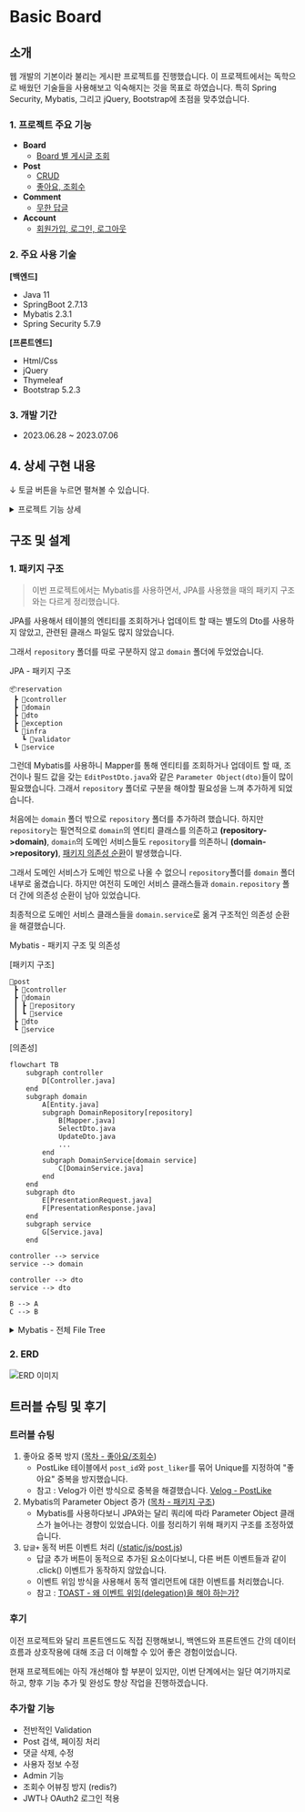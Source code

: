 # Basic Board

## 소개

웹 개발의 기본이라 불리는 게시판 프로젝트를 진행했습니다.
이 프로젝트에서는 독학으로 배웠던 기술들을 사용해보고 익숙해지는 것을 목표로 하였습니다.
특히 Spring Security, Mybatis, 그리고 jQuery, Bootstrap에 초점을 맞추었습니다.

### 1. 프로젝트 주요 기능

- **Board**
  - [Board 별 게시글 조회](#41-board-별-게시글-조회)
- **Post**
  - [CRUD](#42-post-crud)
  - [좋아요, 조회수](#43-좋아요조회수)
- **Comment**
  - [무한 답글](#44-무한-답글)
- **Account**
  - [회원가입, 로그인, 로그아웃](#45-회원가입로그인로그아웃)

### 2. 주요 사용 기술

**[백엔드]**

- Java 11
- SpringBoot 2.7.13
- Mybatis 2.3.1
- Spring Security 5.7.9

**[프론트엔드]**

- Html/Css
- jQuery
- Thymeleaf
- Bootstrap 5.2.3

### 3. 개발 기간

- 2023.06.28 ~ 2023.07.06

## 4. 상세 구현 내용

↓ 토글 버튼을 누르면 펼쳐볼 수 있습니다.

<details>

<summary>프로젝트 기능 상세</summary>

### 4.1 Board 별 게시글 조회

Board 페이지에서는 각 Board에 소속 된 Post 목록을 보여줍니다.
이 프로젝트에서는 "자유게시판"과 "FAQ"를 name으로 갖는 Board가 있습니다.

테이블의 각 Post는 로그인한 사용자가 해당 Post에 "좋아요"를 눌렀는지와 기본 Post 정보를 표시합니다.

![자유게시판](https://user-images.githubusercontent.com/61798028/251458884-29c918d7-a295-4006-8fcc-deb82b5fac8f.png)

![FAQ](https://user-images.githubusercontent.com/61798028/251458879-b4438c9e-434f-40cc-b29f-5d3a90698461.png)

### 4.2 Post CRUD

[게시글 조회]

![조회](https://user-images.githubusercontent.com/61798028/251458906-da32b026-56d1-4af9-86bf-89a1682ccea3.png)

[게시글 작성]

![작성](https://user-images.githubusercontent.com/61798028/251458909-b2a69527-0fe0-444a-a1a1-48eb045ccd24.png)

[게시글 수정]

![수정](https://user-images.githubusercontent.com/61798028/251458916-e2b91a77-0e8e-48f2-be32-63c490425a01.png)

[게시글 삭제]

이미지는 없지만, 삭제를 누르면 Post를 soft delet하여 조회 시에 제외합니다.

### 4.3 좋아요/조회수

PostLike 테이블에서 `post_id`와 `post_liker`를 묶어 Unique를 지정하여 "좋아요" 중복을 방지했습니다.

PostContent를 포함하여 조회 시에는 조회수가 증가하도록 했습니다.

![좋아요](https://user-images.githubusercontent.com/61798028/251458900-8ce89efa-457e-4c0d-a8db-da5c2b1b8cdd.gif)

### 4.4 무한 답글

DB는 간단하게 자식 Comment가 부모 Comment의 Id를 fk로 보유하도록하고, 댓글 조회 시 해당 Post에 속하는 댓글(post_id)을 전부 전달합니다.

Ajax로 comment 리스트를 받은 jQuery가 재귀적인 방식으로 comment를 정렬하여 표시합니다.

![무한답글테스트](https://user-images.githubusercontent.com/61798028/251458892-69267eff-1f3b-4501-917e-159fa409c71f.png)

### 4.5 회원가입/로그인/로그아웃

> "회원가입, 로그인, 로그아웃"에 대한 이미지는 간단하게 `email`, `password`를 받는 형태여서 제외했습니다.
> 대신 각 기능이 어떤 식으로 구현되었는지 상세 설명을 남기겠습니다.

[회원가입]

입력된 email과 bcrypt로 암호화된 password를 저장합니다.

[로그인]

로그인은 form 방식을 사용하지 않고, ajax 방식으로 `email`, `password`를 전달하여 로그인하도록 했습니다. (학습 목적)

로그인은 다음의 순서로 인증이 진행 됩니다.

1. `AjaxLoginProcessingFilter`
  - 로그인 인증을 위해 입력 된 데이터 자체를 검증 후 `EmailPasswordAuthenticationToken`를 생성하여 인증을 진행합니다.
2. `AuthenticationManager`
3. `CustomAuthenticationProvider`
  - 3.1 인증 전의 `EmailPasswordAuthenticationToken`(Authentication)을 받습니다.
  - 3.2 `CustomUserDetailsService`로부터 로그인 정보를 포함하는 `CustomUserDetails`를 받아 로그인을 검증합니다.
  - 3.3 인증이 완료 된 새로운 `EmailPasswordAuthenticationToken` 생성합니다.
    
    -> 인증 후의 Authentication은 다른 클래스를 사용해도 좋을 듯 하지만, 이 프로젝트에서는 인증 전과 동일한 Authentication을 사용했습니다.

[로그아웃]

특정 URL(`/api/v1/logout-proc`)으로 Get 요청이 들어오면 세션과 세션 쿠키를 삭제합니다.

</details>


## 구조 및 설계

### 1. 패키지 구조

> 이번 프로젝트에서는 Mybatis를 사용하면서, JPA를 사용했을 때의 패키지 구조와는 다르게 정리했습니다.

JPA를 사용해서 테이블의 엔티티를 조회하거나 업데이트 할 때는 별도의 Dto를 사용하지 않았고, 관련된 클래스 파일도 많지 않았습니다.

그래서 `repository` 폴더를 따로 구분하지 않고 `domain` 폴더에 두었었습니다.

<summary>JPA - 패키지 구조</summary>

```
📦reservation
 ┣ 📂controller
 ┣ 📂domain
 ┣ 📂dto
 ┣ 📂exception
 ┗ 📂infra
   ┗ 📂validator
 ┗ 📂service

```

그런데 Mybatis를 사용하니 Mapper를 통해 엔티티를 조회하거나 업데이트 할 때, 조건이나 필드 값을 갖는 `EditPostDto.java`와 같은 `Parameter Object(dto)`들이 많이 필요했습니다.
그래서 `repository` 폴더로 구분을 해야할 필요성을 느껴 추가하게 되었습니다.

처음에는 `domain` 폴더 밖으로 `repository` 폴더를 추가하려 했습니다.
하지만 `repository`는 필연적으로 `domain`의 엔티티 클래스를 의존하고 **(repository->domain)**,
`domain`의 도메인 서비스들도 `repository`를 의존하니 **(domain->repository)**, <U>패키지 의존성 순환</U>이 발생했습니다.

그래서 도메인 서비스가 도메인 밖으로 나올 수 없으니 `repository`폴더를 `domain` 폴더 내부로 옮겼습니다. 
하지만 여전히 도메인 서비스 클래스들과 `domain.repository` 폴더 간에 의존성 순환이 남아 있었습니다.

최종적으로 도메인 서비스 클래스들을 `domain.service`로 옮겨 구조적인 의존성 순환을 해결했습니다.

<summary>Mybatis - 패키지 구조 및 의존성</summary>

[패키지 구조]

```
📂post
 ┣ 📂controller
 ┣ 📂domain
 ┃ ┣ 📂repository
 ┃ ┗ 📂service
 ┣ 📂dto
 ┗ 📂service
```

[의존성]

```mermaid
flowchart TB
    subgraph controller
        D[Controller.java]
    end
    subgraph domain
        A[Entity.java]
        subgraph DomainRepository[repository]
            B[Mapper.java]
            SelectDto.java
            UpdateDto.java
            ...
        end
        subgraph DomainService[domain service]
            C[DomainService.java]
        end
    end
    subgraph dto
        E[PresentationRequest.java]
        F[PresentationResponse.java]
    end
    subgraph service
        G[Service.java]
    end

controller --> service
service --> domain

controller --> dto
service --> dto

B --> A
C --> B
```

<details>

<summary>Mybatis - 전체 File Tree</summary>

```
📂main.java.study.board
┣ 📂account
┃ ┣ 📂controller
┃ ┃ ┣ 📜AccountController.java
┃ ┃ ┗ 📜AccountRestController.java
┃ ┣ 📂domain
┃ ┃ ┣ 📂repository
┃ ┃ ┃ ┗ 📜AccountMapper.java
┃ ┃ ┣ 📂service
┃ ┃ ┃ ┗ 📜AccountFinder.java
┃ ┃ ┣ 📜Account.java
┃ ┃ ┗ 📜AccountRole.java
┃ ┣ 📂dto
┃ ┃ ┣ 📜LoginReq.java
┃ ┃ ┣ 📜SignupReq.java
┃ ┃ ┗ 📜UserProfile.java
┃ ┗ 📂service
┃ ┃ ┗ 📜AccountService.java
┣ 📂board
┃ ┣ 📂controller
┃ ┃ ┗ 📜BoardController.java
┃ ┗ 📂domain
┃ ┃ ┣ 📂repository
┃ ┃ ┃ ┗ 📜BoardMapper.java
┃ ┃ ┣ 📂service
┃ ┃ ┃ ┗ 📜BoardFinder.java
┃ ┃ ┗ 📜Board.java
┣ 📂comment
┃ ┣ 📂controller
┃ ┃ ┗ 📜CommentRestController.java
┃ ┣ 📂domain
┃ ┃ ┣ 📂repository
┃ ┃ ┃ ┣ 📜CommentAndAuthorNameDto.java
┃ ┃ ┃ ┗ 📜CommentMapper.java
┃ ┃ ┣ 📂service
┃ ┃ ┃ ┗ 📜CommentFinder.java
┃ ┃ ┗ 📜Comment.java
┃ ┣ 📂dto
┃ ┃ ┣ 📜CommentReq.java
┃ ┃ ┣ 📜CommentResp.java
┃ ┃ ┗ 📜SubmitCommentReq.java
┃ ┗ 📂service
┃ ┃ ┗ 📜CommentService.java
┣ 📂common
┃ ┣ 📂authentication
┃ ┃ ┣ 📜LoginUser.java
┃ ┃ ┗ 📜LoginUserArgumentResolver.java
┃ ┗ 📂controller
┃ ┃ ┗ 📜HomeController.java
┣ 📂config
┃ ┣ 📂security
┃ ┃ ┣ 📂Authentication
┃ ┃ ┃ ┣ 📜AjaxLoginProcessingFilter.java
┃ ┃ ┃ ┣ 📜AuthenticationBeans.java
┃ ┃ ┃ ┣ 📜CustomAuthenticationProvider.java
┃ ┃ ┃ ┗ 📜PasswordEncoderConfig.java
┃ ┃ ┣ 📂dto
┃ ┃ ┃ ┣ 📜CustomUserDetails.java
┃ ┃ ┃ ┗ 📜EmailPasswordAuthenticationToken.java
┃ ┃ ┗ 📂service
┃ ┃ ┃ ┗ 📜CustomUserDetailsService.java
┃ ┣ 📜SecurityConfig.java
┃ ┗ 📜WebConfig.java
┣ 📂post
┃ ┣ 📂controller
┃ ┃ ┣ 📜PostController.java
┃ ┃ ┗ 📜PostRestController.java
┃ ┣ 📂domain
┃ ┃ ┣ 📂repository
┃ ┃ ┃ ┣ 📜DeletePostDto.java
┃ ┃ ┃ ┣ 📜DeletePostLikeDto.java
┃ ┃ ┃ ┣ 📜EditPostContentDto.java
┃ ┃ ┃ ┣ 📜EditPostDto.java
┃ ┃ ┃ ┣ 📜PostContentMapper.java
┃ ┃ ┃ ┣ 📜PostLikeMapper.java
┃ ┃ ┃ ┣ 📜PostMapper.java
┃ ┃ ┃ ┗ 📜SelectPostLikeDto.java
┃ ┃ ┣ 📂service
┃ ┃ ┃ ┣ 📜PostEditor.java
┃ ┃ ┃ ┣ 📜PostFinder.java
┃ ┃ ┃ ┗ 📜PostInfo.java
┃ ┃ ┣ 📜Post.java
┃ ┃ ┣ 📜PostContent.java
┃ ┃ ┗ 📜PostLike.java
┃ ┣ 📂dto
┃ ┃ ┣ 📜EntirePostResp.java
┃ ┃ ┣ 📜LikePostReq.java
┃ ┃ ┗ 📜SubmitPostReq.java
┃ ┗ 📂service
┃ ┃ ┗ 📜PostService.java
┗ 📜BoardApplication.java

📂main.resources
┣ 📂static
┃ ┗ 📂js
┃ ┃ ┣ 📜authentication.js
┃ ┃ ┣ 📜post-table.js
┃ ┃ ┗ 📜post.js
┣ 📂study
┃ ┗ 📂board
┃ ┃ ┣ 📂account
┃ ┃ ┃ ┗ 📂domain
┃ ┃ ┃ ┃ ┗ 📂repository
┃ ┃ ┃ ┃ ┃ ┗ 📜AccountMapper.xml
┃ ┃ ┣ 📂board
┃ ┃ ┃ ┗ 📂domain
┃ ┃ ┃ ┃ ┗ 📂repository
┃ ┃ ┃ ┃ ┃ ┗ 📜BoardMapper.xml
┃ ┃ ┣ 📂comment
┃ ┃ ┃ ┗ 📂domain
┃ ┃ ┃ ┃ ┗ 📂repository
┃ ┃ ┃ ┃ ┃ ┗ 📜CommentMapper.xml
┃ ┃ ┗ 📂post
┃ ┃ ┃ ┗ 📂domain
┃ ┃ ┃ ┃ ┗ 📂repository
┃ ┃ ┃ ┃ ┃ ┣ 📜PostContentMapper.xml
┃ ┃ ┃ ┃ ┃ ┣ 📜PostLikeMapper.xml
┃ ┃ ┃ ┃ ┃ ┗ 📜PostMapper.xml
┣ 📂templates
┃ ┣ 📂account
┃ ┃ ┣ 📜login.html
┃ ┃ ┗ 📜signup.html
┃ ┣ 📂board
┃ ┃ ┗ 📜board.html
┃ ┣ 📂error
┃ ┃ ┗ 📜403forbidden.html
┃ ┣ 📂layout
┃ ┃ ┣ 📜header.html
┃ ┃ ┗ 📜main.html
┃ ┣ 📂post
┃ ┃ ┣ 📜edit-post.html
┃ ┃ ┣ 📜post.html
┃ ┃ ┗ 📜write-post.html
┃ ┗ 📜index.html
┗ 📜application.properties
```

</details>

### 2. ERD

![ERD 이미지](https://user-images.githubusercontent.com/61798028/251731125-ade6bf5e-50ab-432b-a00f-1a2665575594.jpg)

## 트러블 슈팅 및 후기

### 트러블 슈팅

1. 좋아요 중복 방지 ([목차 - 좋아요/조회수](#43-좋아요조회수))
   - PostLike 테이블에서 `post_id`와 `post_liker`를 묶어 Unique를 지정하여 "좋아요" 중복을 방지했습니다.
   - 참고 : Velog가 이런 방식으로 중복을 해결했습니다. [Velog - PostLike](https://github.com/velopert/velog-server/blob/614d97b0dd983d8547938506c163e46de8861dbf/src/entity/PostLike.ts#L18)
2. Mybatis의 Parameter Object 증가 ([목차 - 패키지 구조](#1-패키지-구조))
   - Mybatis를 사용하다보니 JPA와는 달리 쿼리에 따라 Parameter Object 클래스가 늘어나는 경향이 있었습니다. 이를 정리하기 위해 패키지 구조를 조정하였습니다.
3. `답글+` 동적 버튼 이벤트 처리 ([/static/js/post.js](src/main/resources/static/js/post.js))
   - 답글 추가 버튼이 동적으로 추가된 요소이다보니, 다른 버튼 이벤트들과 같이 .click() 이벤트가 동작하지 않았습니다.
   - 이벤트 위임 방식을 사용해서 동적 엘리먼트에 대한 이벤트를 처리했습니다.
   - 참고 : [TOAST - 왜 이벤트 위임(delegation)을 해야 하는가?](https://ui.toast.com/posts/ko_20160826)

### 후기

이전 프로젝트와 달리 프론트엔드도 직접 진행해보니, 백엔드와 프론트엔드 간의 데이터 흐름과 상호작용에 대해 조금 더 이해할 수 있어 좋은 경험이었습니다.

현재 프로젝트에는 아직 개선해야 할 부분이 있지만, 이번 단계에서는 일단 여기까지로 하고, 향후 기능 추가 및 완성도 향상 작업을 진행하겠습니다.

### 추가할 기능

- 전반적인 Validation
- Post 검색, 페이징 처리
- 댓글 삭제, 수정
- 사용자 정보 수정
- Admin 기능
- 조회수 어뷰징 방지 (redis?)
- JWT나 OAuth2 로그인 적용